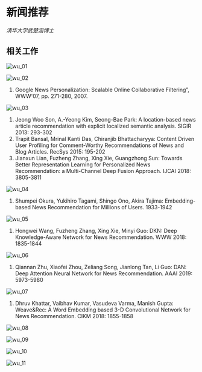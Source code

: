 # 新闻推荐

*清华大学武楚涵博士*

## 相关工作

![wu_01](新闻推荐系统_武楚涵/wu01.jpg)

![wu_02](新闻推荐系统_武楚涵/wu02.jpg)

1. Google News Personalization: Scalable Online Collaborative Filtering”, WWW'07, pp. 271-280, 2007.

![wu_03](新闻推荐系统_武楚涵/wu03.jpg)

1. Jeong Woo Son, A.-Yeong Kim, Seong-Bae Park:
A location-based news article recommendation with explicit localized semantic analysis. SIGIR 2013: 293-302
2. Trapit Bansal, Mrinal Kanti Das, Chiranjib Bhattacharyya:
Content Driven User Profiling for Comment-Worthy Recommendations of News and Blog Articles. RecSys 2015: 195-202
3. Jianxun Lian, Fuzheng Zhang, Xing Xie, Guangzhong Sun:
Towards Better Representation Learning for Personalized News Recommendation: a Multi-Channel Deep Fusion Approach. IJCAI 2018: 3805-3811

![wu_04](新闻推荐系统_武楚涵/wu04.jpg)

1. Shumpei Okura, Yukihiro Tagami, Shingo Ono, Akira Tajima:
Embedding-based News Recommendation for Millions of Users. 1933-1942

![wu_05](新闻推荐系统_武楚涵/wu05.jpg)

1. Hongwei Wang, Fuzheng Zhang, Xing Xie, Minyi Guo:
DKN: Deep Knowledge-Aware Network for News Recommendation. WWW 2018: 1835-1844

![wu_06](新闻推荐系统_武楚涵/wu06.jpg)

1. Qiannan Zhu, Xiaofei Zhou, Zeliang Song, Jianlong Tan, Li Guo:
DAN: Deep Attention Neural Network for News Recommendation. AAAI 2019: 5973-5980

![wu_07](新闻推荐系统_武楚涵/wu07.jpg)

1. Dhruv Khattar, Vaibhav Kumar, Vasudeva Varma, Manish Gupta:
Weave&Rec: A Word Embedding based 3-D Convolutional Network for News Recommendation. CIKM 2018: 1855-1858

![wu_08](新闻推荐系统_武楚涵/wu08.jpg)

![wu_09](新闻推荐系统_武楚涵/wu09.jpg)

![wu_10](新闻推荐系统_武楚涵/wu10.jpg)

![wu_11](新闻推荐系统_武楚涵/wu11.jpg)